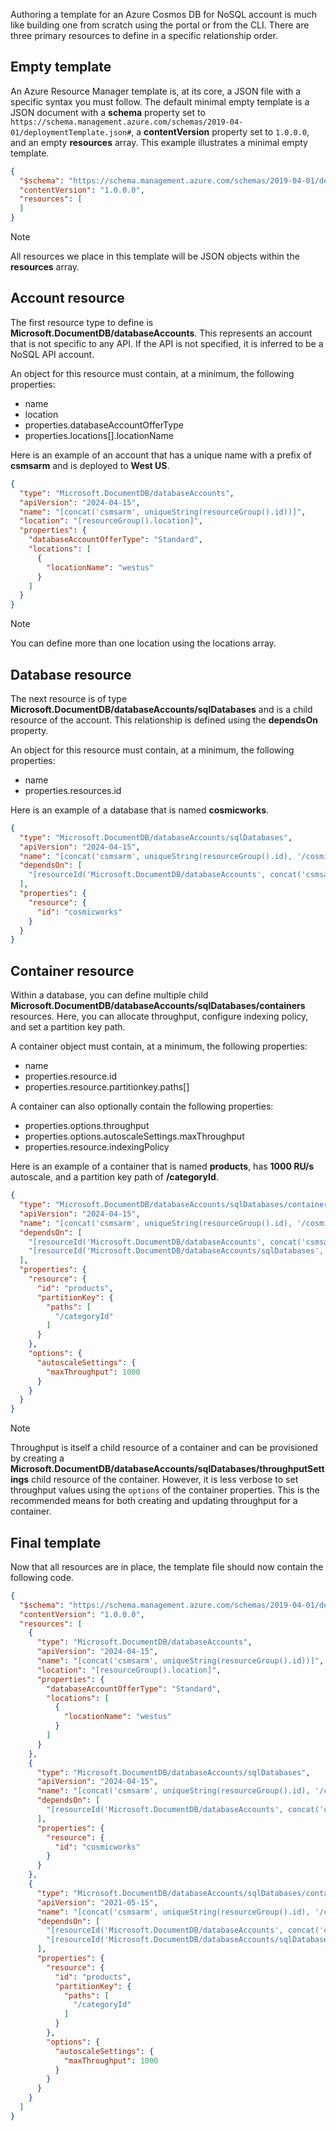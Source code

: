 Authoring a template for an Azure Cosmos DB for NoSQL account is much like building one from scratch using the portal or from the CLI. There are three primary resources to define in a specific relationship order.

## Empty template

An Azure Resource Manager template is, at its core, a JSON file with a specific syntax you must follow. The default minimal empty template is a JSON document with a **schema** property set to ``https://schema.management.azure.com/schemas/2019-04-01/deploymentTemplate.json#``, a **contentVersion** property set to ``1.0.0.0``, and an empty **resources** array. This example illustrates a minimal empty template.

```json
{
  "$schema": "https://schema.management.azure.com/schemas/2019-04-01/deploymentTemplate.json#",
  "contentVersion": "1.0.0.0",
  "resources": [
  ]
}
```

> [!NOTE]
> All resources we place in this template will be JSON objects within the **resources** array.

## Account resource

The first resource type to define is **Microsoft.DocumentDB/databaseAccounts**. This represents an account that is not specific to any API. If the API is not specified, it is inferred to be a NoSQL API account.

An object for this resource must contain, at a minimum, the following properties:

- name
- location
- properties.databaseAccountOfferType
- properties.locations[].locationName

Here is an example of an account that has a unique name with a prefix of **csmsarm** and is deployed to **West US**.

```json
{
  "type": "Microsoft.DocumentDB/databaseAccounts",
  "apiVersion": "2024-04-15",
  "name": "[concat('csmsarm', uniqueString(resourceGroup().id))]",
  "location": "[resourceGroup().location]",
  "properties": {
    "databaseAccountOfferType": "Standard",
    "locations": [
      {
        "locationName": "westus"
      }
    ]
  }
}
```

> [!NOTE]
> You can define more than one location using the locations array.

## Database resource

The next resource is of type **Microsoft.DocumentDB/databaseAccounts/sqlDatabases** and is a child resource of the account. This relationship is defined using the **dependsOn** property.

An object for this resource must contain, at a minimum, the following properties:

- name
- properties.resources.id

Here is an example of a database that is named **cosmicworks**.

```json
{
  "type": "Microsoft.DocumentDB/databaseAccounts/sqlDatabases",
  "apiVersion": "2024-04-15",
  "name": "[concat('csmsarm', uniqueString(resourceGroup().id), '/cosmicworks')]",
  "dependsOn": [
    "[resourceId('Microsoft.DocumentDB/databaseAccounts', concat('csmsarm', uniqueString(resourceGroup().id)))]"
  ],
  "properties": {
    "resource": {
      "id": "cosmicworks"
    }
  }
}
```

## Container resource

Within a database, you can define multiple child **Microsoft.DocumentDB/databaseAccounts/sqlDatabases/containers** resources. Here, you can allocate throughput, configure indexing policy, and set a partition key path.

A container object must contain, at a minimum, the following properties:

- name
- properties.resource.id
- properties.resource.partitionkey.paths[]

A container can also optionally contain the following properties:

- properties.options.throughput
- properties.options.autoscaleSettings.maxThroughput
- properties.resource.indexingPolicy

Here is an example of a container that is named **products**, has **1000 RU/s** autoscale, and a partition key path of **/categoryId**.

```json
{
  "type": "Microsoft.DocumentDB/databaseAccounts/sqlDatabases/containers",
  "apiVersion": "2024-04-15",
  "name": "[concat('csmsarm', uniqueString(resourceGroup().id), '/cosmicworks/products')]",
  "dependsOn": [
    "[resourceId('Microsoft.DocumentDB/databaseAccounts', concat('csmsarm', uniqueString(resourceGroup().id)))]",
    "[resourceId('Microsoft.DocumentDB/databaseAccounts/sqlDatabases', concat('csmsarm', uniqueString(resourceGroup().id)), 'cosmicworks')]"
  ],
  "properties": {
    "resource": {
      "id": "products",
      "partitionKey": {
        "paths": [
          "/categoryId"
        ]
      }
    },
    "options": {
      "autoscaleSettings": {
        "maxThroughput": 1000
      }
    }
  }
}
```

> [!NOTE]
> Throughput is itself a child resource of a container and can be provisioned by creating a **Microsoft.DocumentDB/databaseAccounts/sqlDatabases/throughputSettings** child resource of the container. However, it is less verbose to set throughput values using the `options` of the container properties. This is the recommended means for both creating and updating throughput for a container.

## Final template

Now that all resources are in place, the template file should now contain the following code.

```json
{
  "$schema": "https://schema.management.azure.com/schemas/2019-04-01/deploymentTemplate.json#",
  "contentVersion": "1.0.0.0",
  "resources": [
    {
      "type": "Microsoft.DocumentDB/databaseAccounts",
      "apiVersion": "2024-04-15",
      "name": "[concat('csmsarm', uniqueString(resourceGroup().id))]",
      "location": "[resourceGroup().location]",
      "properties": {
        "databaseAccountOfferType": "Standard",
        "locations": [
          {
            "locationName": "westus"
          }
        ]
      }
    },
    {
      "type": "Microsoft.DocumentDB/databaseAccounts/sqlDatabases",
      "apiVersion": "2024-04-15",
      "name": "[concat('csmsarm', uniqueString(resourceGroup().id), '/cosmicworks')]",
      "dependsOn": [
        "[resourceId('Microsoft.DocumentDB/databaseAccounts', concat('csmsarm', uniqueString(resourceGroup().id)))]"
      ],
      "properties": {
        "resource": {
          "id": "cosmicworks"
        }
      }
    },
    {
      "type": "Microsoft.DocumentDB/databaseAccounts/sqlDatabases/containers",
      "apiVersion": "2021-05-15",
      "name": "[concat('csmsarm', uniqueString(resourceGroup().id), '/cosmicworks/products')]",
      "dependsOn": [
        "[resourceId('Microsoft.DocumentDB/databaseAccounts', concat('csmsarm', uniqueString(resourceGroup().id)))]",
        "[resourceId('Microsoft.DocumentDB/databaseAccounts/sqlDatabases', concat('csmsarm', uniqueString(resourceGroup().id)), 'cosmicworks')]"
      ],
      "properties": {
        "resource": {
          "id": "products",
          "partitionKey": {
            "paths": [
              "/categoryId"
            ]
          }
        },
        "options": {
          "autoscaleSettings": {
            "maxThroughput": 1000
          }
        }
      }
    }
  ]
}
```
